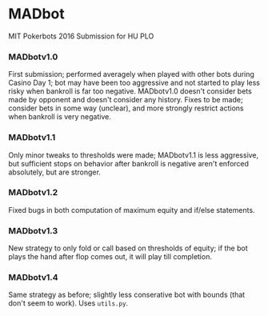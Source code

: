 # MADbot
MIT Pokerbots 2016 Submission for HU PLO

### MADbotv1.0
First submission; performed averagely when played with other bots during Casino Day 1; bot may have been too aggressive and not started to play less risky when bankroll is far too negative. MADbotv1.0 doesn't consider bets made by opponent and doesn't consider any history. Fixes to be made; consider bets in some way (unclear), and more strongly restrict actions when bankroll is very negative. 

### MADbotv1.1
Only minor tweaks to thresholds were made; MADbotv1.1 is less aggressive, but sufficient stops on behavior after bankroll is negative aren't enforced absolutely, but are stronger. 

### MADbotv1.2
Fixed bugs in both computation of maximum equity and if/else statements. 

### MADbotv1.3
New strategy to only fold or call based on thresholds of equity; if the bot plays the hand after flop comes out, it will play till completion. 

### MADbotv1.4
Same strategy as before; slightly less conserative bot with bounds (that don't seem to work). Uses ``utils.py``. 
